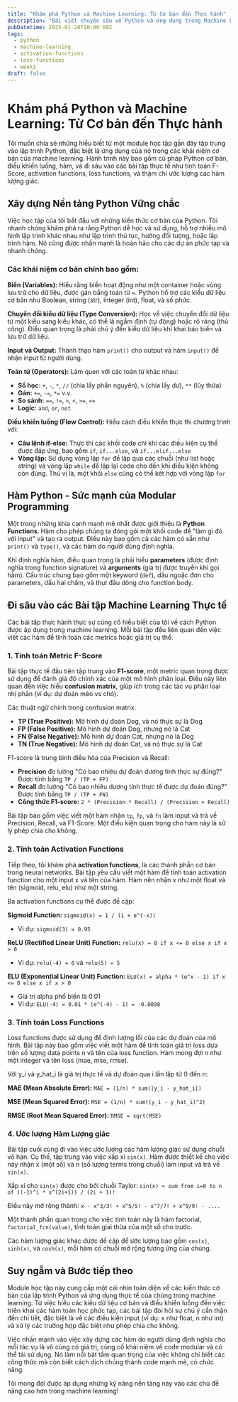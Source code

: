 ```yaml
---
title: "Khám phá Python và Machine Learning: Từ Cơ bản đến Thực hành"
description: "Bài viết chuyên sâu về Python và ứng dụng trong Machine Learning: lý thuyết cơ bản, các bài tập thực tế về F-Score, activation functions, loss functions và ước lượng hàm lượng giác."
pubDatetime: 2025-01-28T10:00:00Z
tags:
  - python
  - machine-learning
  - activation-functions
  - loss-functions
  - week1
draft: false
---
```


# Khám phá Python và Machine Learning: Từ Cơ bản đến Thực hành

Tôi muốn chia sẻ những hiểu biết từ một module học tập gần đây tập trung vào lập trình Python, đặc biệt là ứng dụng của nó trong các khái niệm cơ bản của machine learning. Hành trình này bao gồm cú pháp Python cơ bản, điều khiển luồng, hàm, và đi sâu vào các bài tập thực tế như tính toán F-Score, activation functions, loss functions, và thậm chí ước lượng các hàm lượng giác.

## Xây dựng Nền tảng Python Vững chắc

Việc học tập của tôi bắt đầu với những kiến thức cơ bản của Python. Tôi nhanh chóng khám phá ra rằng Python dễ học và sử dụng, hỗ trợ nhiều mô hình lập trình khác nhau như lập trình thủ tục, hướng đối tượng, hoặc lập trình hàm. Nó cũng được nhấn mạnh là hoàn hảo cho các dự án phức tạp và nhanh chóng.

### Các khái niệm cơ bản chính bao gồm:

**Biến (Variables):** Hiểu rằng biến hoạt động như một container hoặc vùng lưu trữ cho dữ liệu, được gán bằng toán tử `=`. Python hỗ trợ các kiểu dữ liệu cơ bản như Boolean, string (str), integer (int), float, và số phức.

**Chuyển đổi kiểu dữ liệu (Type Conversion):** Học về việc chuyển đổi dữ liệu từ một kiểu sang kiểu khác, có thể là ngầm định (tự động) hoặc rõ ràng (thủ công). Điều quan trọng là phải chú ý đến kiểu dữ liệu khi khai báo biến và lưu trữ dữ liệu.

**Input và Output:** Thành thạo hàm `print()` cho output và hàm `input()` để nhận input từ người dùng.

**Toán tử (Operators):** Làm quen với các toán tử khác nhau:
- **Số học:** `+`, `-`, `*`, `//` (chia lấy phần nguyên), `%` (chia lấy dư), `**` (lũy thừa)
- **Gán:** `+=`, `-=`, `*=` v.v.
- **So sánh:** `==`, `!=`, `>`, `<`, `>=`, `<=`
- **Logic:** `and`, `or`, `not`

**Điều khiển luồng (Flow Control):** Hiểu cách điều khiển thực thi chương trình với:
- **Câu lệnh if-else:** Thực thi các khối code chỉ khi các điều kiện cụ thể được đáp ứng, bao gồm `if`, `if...else`, và `if...elif...else`
- **Vòng lặp:** Sử dụng vòng lặp `for` để lặp qua các chuỗi (như list hoặc string) và vòng lặp `while` để lặp lại code cho đến khi điều kiện không còn đúng. Thú vị là, một khối `else` cũng có thể kết hợp với vòng lặp `for`

## Hàm Python - Sức mạnh của Modular Programming

Một trong những khía cạnh mạnh mẽ nhất được giới thiệu là **Python Functions**. Hàm cho phép chúng ta đóng gói một khối code để "làm gì đó với input" và tạo ra output. Điều này bao gồm cả các hàm có sẵn như `print()` và `type()`, và các hàm do người dùng định nghĩa.

Khi định nghĩa hàm, điều quan trọng là phải hiểu **parameters** (được định nghĩa trong function signature) và **arguments** (giá trị được truyền khi gọi hàm). Cấu trúc chung bao gồm một keyword (`def`), dấu ngoặc đơn cho parameters, dấu hai chấm, và thụt đầu dòng cho function body.

## Đi sâu vào các Bài tập Machine Learning Thực tế

Các bài tập thực hành thực sự củng cố hiểu biết của tôi về cách Python được áp dụng trong machine learning. Mỗi bài tập đều liên quan đến việc viết các hàm để tính toán các metrics hoặc giá trị cụ thể.

### 1. Tính toán Metric F-Score

Bài tập thực tế đầu tiên tập trung vào **F1-score**, một metric quan trọng được sử dụng để đánh giá độ chính xác của một mô hình phân loại. Điều này liên quan đến việc hiểu **confusion matrix**, giúp ích trong các tác vụ phân loại nhị phân (ví dụ: dự đoán mèo vs chó).

Các thuật ngữ chính trong confusion matrix:
- **TP (True Positive):** Mô hình dự đoán Dog, và nó thực sự là Dog
- **FP (False Positive):** Mô hình dự đoán Dog, nhưng nó là Cat
- **FN (False Negative):** Mô hình dự đoán Cat, nhưng nó là Dog
- **TN (True Negative):** Mô hình dự đoán Cat, và nó thực sự là Cat

F1-score là trung bình điều hòa của Precision và Recall:
- **Precision** đo lường "Có bao nhiêu dự đoán dương tính thực sự đúng?" Được tính bằng `TP / (TP + FP)`
- **Recall** đo lường "Có bao nhiêu dương tính thực tế được dự đoán đúng?" Được tính bằng `TP / (TP + FN)`
- **Công thức F1-score:** `2 * (Precision * Recall) / (Precision + Recall)`

Bài tập bao gồm việc viết một hàm nhận `tp`, `fp`, và `fn` làm input và trả về Precision, Recall, và F1-Score. Một điều kiện quan trọng cho hàm này là xử lý phép chia cho không.

### 2. Tính toán Activation Functions

Tiếp theo, tôi khám phá **activation functions**, là các thành phần cơ bản trong neural networks. Bài tập yêu cầu viết một hàm để tính toán activation function cho một input x và tên của hàm. Hàm nên nhận x như một float và tên (sigmoid, relu, elu) như một string.

Ba activation functions cụ thể được đề cập:

**Sigmoid Function:** `sigmoid(x) = 1 / (1 + e^(-x))`
- Ví dụ: `sigmoid(3) = 0.95`

**ReLU (Rectified Linear Unit) Function:** `relu(x) = 0 if x <= 0 else x if x > 0`
- Ví dụ: `relu(-4) = 0` và `relu(5) = 5`

**ELU (Exponential Linear Unit) Function:** `ELU(x) = alpha * (e^x - 1) if x <= 0 else x if x > 0`
- Giá trị alpha phổ biến là 0.01
- Ví dụ: `ELU(-4) = 0.01 * (e^(-4) - 1) = -0.0098`

### 3. Tính toán Loss Functions

Loss functions được sử dụng để định lượng lỗi của các dự đoán của mô hình. Bài tập này bao gồm việc viết một hàm để tính toán giá trị loss dựa trên số lượng data points n và tên của loss function. Hàm mong đợi n như một integer và tên loss (mae, mse, rmse).

Với y_i và y_hat_i là giá trị thực tế và dự đoán qua i lần lặp từ 0 đến n:

**MAE (Mean Absolute Error):** `MAE = (1/n) * sum(|y_i - y_hat_i|)`

**MSE (Mean Squared Error):** `MSE = (1/n) * sum((y_i - y_hat_i)^2)`

**RMSE (Root Mean Squared Error):** `RMSE = sqrt(MSE)`

### 4. Ước lượng Hàm Lượng giác

Bài tập cuối cùng đi vào việc ước lượng các hàm lượng giác sử dụng chuỗi vô hạn. Cụ thể, tập trung vào việc xấp xỉ `sin(x)`. Hàm được thiết kế cho việc này nhận x (một số) và n (số lượng terms trong chuỗi) làm input và trả về `sin(x)`.

Xấp xỉ cho `sin(x)` được cho bởi chuỗi Taylor:
`sin(x) ≈ sum from i=0 to n of ((-1)^i * x^(2i+1)) / (2i + 1)!`

Điều này mở rộng thành: `x - x^3/3! + x^5/5! - x^7/7! + x^9/9! - ....`

Một thành phần quan trọng cho việc tính toán này là hàm factorial, `factorial_fcn(value)`, tính toán giai thừa của một số cho trước.

Các hàm lượng giác khác được đề cập để ước lượng bao gồm `cos(x)`, `sinh(x)`, và `cosh(x)`, mỗi hàm có chuỗi mở rộng tương ứng của chúng.

## Suy ngẫm và Bước tiếp theo

Module học tập này cung cấp một cái nhìn toàn diện về các kiến thức cơ bản của lập trình Python và ứng dụng thực tế của chúng trong machine learning. Từ việc hiểu các kiểu dữ liệu cơ bản và điều khiển luồng đến việc triển khai các hàm toán học phức tạp, các bài tập đòi hỏi sự chú ý cẩn thận đến chi tiết, đặc biệt là về các điều kiện input (ví dụ: x như float, n như int) và xử lý các trường hợp đặc biệt như phép chia cho không.

Việc nhấn mạnh vào việc xây dựng các hàm do người dùng định nghĩa cho mỗi tác vụ là vô cùng có giá trị, củng cố khái niệm về code modular và có thể tái sử dụng. Nó làm nổi bật tầm quan trọng của việc không chỉ biết các công thức mà còn biết cách dịch chúng thành code mạnh mẽ, có chức năng.

Tôi mong đợi được áp dụng những kỹ năng nền tảng này vào các chủ đề nâng cao hơn trong machine learning! 